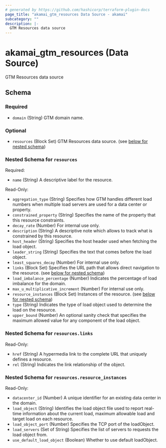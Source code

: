 ```yaml
---
# generated by https://github.com/hashicorp/terraform-plugin-docs
page_title: "akamai_gtm_resources Data Source - akamai"
subcategory: ""
description: |-
  GTM Resources data source
---
```


# akamai_gtm_resources (Data Source)

GTM Resources data source



<!-- schema generated by tfplugindocs -->
## Schema

### Required

- `domain` (String) GTM domain name.

### Optional

- `resources` (Block Set) GTM Resources data source. (see [below for nested schema](#nestedblock--resources))

<a id="nestedblock--resources"></a>
### Nested Schema for `resources`

Required:

- `name` (String) A descriptive label for the resource.

Read-Only:

- `aggregation_type` (String) Specifies how GTM handles different load numbers when multiple load servers are used for a data center or property.
- `constrained_property` (String) Specifies the name of the property that this resource constraints.
- `decay_rate` (Number) For internal use only.
- `description` (String) A descriptive note which allows to track what is constrained by this resource.
- `host_header` (String) Specifies the host header used when fetching the load object.
- `leader_string` (String) Specifies the text that comes before the load object.
- `least_squares_decay` (Number) For internal use only.
- `links` (Block Set) Specifies the URL path that allows direct navigation to the resource. (see [below for nested schema](#nestedblock--resources--links))
- `load_imbalance_percentage` (Number) Indicates the percentage of load imbalance for the domain.
- `max_u_multiplicative_increment` (Number) For internal use only.
- `resource_instances` (Block Set) Instances of the resource. (see [below for nested schema](#nestedblock--resources--resource_instances))
- `type` (String) Indicates the type of load object used to determine the load on the resource.
- `upper_bound` (Number) An optional sanity check that specifies the maximum allowed value for any component of the load object.

<a id="nestedblock--resources--links"></a>
### Nested Schema for `resources.links`

Read-Only:

- `href` (String) A hypermedia link to the complete URL that uniquely defines a resource.
- `rel` (String) Indicates the link relationship of the object.


<a id="nestedblock--resources--resource_instances"></a>
### Nested Schema for `resources.resource_instances`

Read-Only:

- `datacenter_id` (Number) A unique identifier for an existing data center in the domain.
- `load_object` (String) Identifies the load object file used to report real-time information about the current load, maximum allowable load and target load on each resource.
- `load_object_port` (Number) Specifies the TCP port of the loadObject.
- `load_servers` (Set of String) Specifies the list of servers to requests the load object from.
- `use_default_load_object` (Boolean) Whether to use default loadObject.
